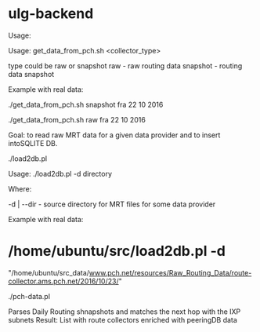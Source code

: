 # ulg-backend

Usage:

Usage: get_data_from_pch.sh <type> <collector_type> <day> <month> <year>

type could be raw or snapshot
raw - raw routing data
snapshot - routing data snapshot



Example with real data:

./get_data_from_pch.sh snapshot fra 22 10 2016

./get_data_from_pch.sh raw fra 22 10 2016


Goal: to read raw MRT data for a given data provider and to insert intoSQLITE DB.
    
./load2db.pl

Usage:
./load2db.pl -d directory

Where:

-d | --dir                - source directory for MRT files for some data
provider

Example with real data:

# /home/ubuntu/src/load2db.pl -d
"/home/ubuntu/src_data/www.pch.net/resources/Raw_Routing_Data/route-collector.ams.pch.net/2016/10/23/"

./pch-data.pl

Parses Daily Routing shnapshots and matches the next hop with the IXP subnets
Result: List with route collectors enriched with peeringDB data

